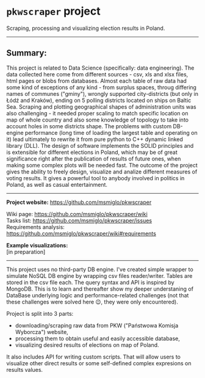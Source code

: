 # `pkwscraper` project
Scraping, processing and visualizing election results in Poland.

***

## Summary:

This project is related to Data Science (specifically: data engineering). The data collected here come from different sources - csv, xls and xlsx files, html pages or blobs from databases. Almost each table of raw data had some kind of exceptions of any kind - from surplus spaces, throug differing names of communes ("gminy"), wrongly supported city-districts (but only in Łódź and Kraków), ending on 5 polling districts located on ships on Baltic Sea. Scraping and plotting geographical shapes of administration units was also challenging - it needed proper scaling to match specific location on map of whole country and also some knowledge of topology to take into account holes in some districts shape. The problems with custom DB-engine performance (long time of loading the largest table and operating on it) lead ultimately to rewrite it from pure python to C++ dynamic linked library (DLL). The design of software implements the SOLID principles and is extensible for different elections in Poland, which may be of great significance right after the publication of results of future ones, when making some complex plots will be needed fast. The outcome of the project gives the ability to freely design, visualize and analize different measures of voting results. It gives a powerful tool to anybody involved in politics in Poland, as well as casual entertainment.

***

**Project website:** https://github.com/msmiglo/pkwscraper  

Wiki page: https://github.com/msmiglo/pkwscraper/wiki  
Tasks list: https://github.com/msmiglo/pkwscraper/issues  
Requirements analysis: https://github.com/msmiglo/pkwscraper/wiki#requirements  

**Example visualizations:**  
[in preparation]

***

This project uses no third-party DB engine. I've created simple wrapper to simulate NoSQL DB engine by wrapping csv files reader/writer. Tables are stored in the csv file each. The query syntax and API is inspired by MongoDB. This is to learn and thereafter show my deeper understaning of DataBase underlying logic and performance-related challenges (not that these challenges were solved here 😉, they were only encountered).

Project is split into 3 parts:
- downloading/scraping raw data from PKW ("Państwowa Komisja Wyborcza") website,
- processing them to obtain useful and easily accessible database,
- visualizing desired results of elections on map of Poland.

It also includes API for writing custom scripts. That will allow users to visualize other direct results or some self-defined complex expresions on results values.
